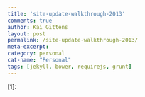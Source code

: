 ```yaml
---
title: 'site-update-walkthrough-2013'
comments: true
author: Kai Gittens
layout: post
permalink: /site-update-walkthrough-2013/
meta-excerpt: 
category: personal
cat-name: "Personal"
tags: [jekyll, bower, requirejs, grunt]
---
```



 
 [1]: